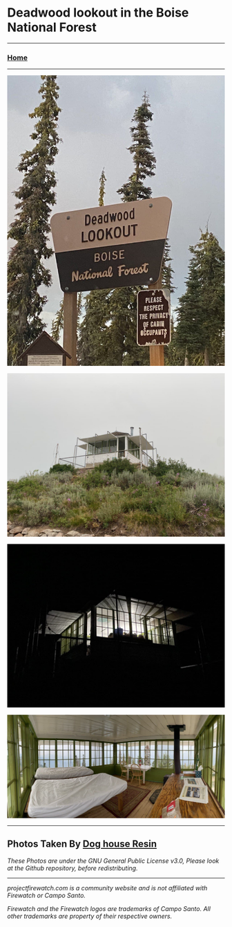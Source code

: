 # Deadwood lookout in the Boise National Forest

---

### [Home](/)

---

![0](/gallery/deadwoodlookout/i/lookoutsign.jpg)

![0](/gallery/deadwoodlookout/i/lookoutday.jpg)

![0](/gallery/deadwoodlookout/i/lookoutnight.jpg)

![0](/gallery/deadwoodlookout/i/lookoutinside.jpg)

---

## Photos Taken By [Dog house Resin](https://doghouseresin.com/store/)

*These Photos are under the GNU General Public License v3.0, Please look at the Github repository, before redistributing.*

---

*projectfirewatch.com is a community website and is not affiliated with Firewatch or Campo Santo.*

*Firewatch and the Firewatch logos are trademarks of Campo Santo. All other trademarks are property of their respective owners.*
